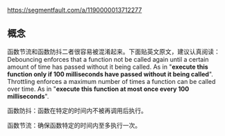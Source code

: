 <https://segmentfault.com/a/1190000013712277>

## 概念

函数节流和函数防抖二者很容易被混淆起来。下面贴英文原文，建议认真阅读：
Debouncing enforces that a function not be called again until a certain amount of time has passed without it being called. As in "**execute this function only if 100 milliseconds have passed without it being called**".
Throttling enforces a maximum number of times a function can be called over time. As in "**execute this function at most once every 100 milliseconds**".



函数防抖：函数在特定的时间内不被再调用后执行。

函数节流：确保函数特定的时间内至多执行一次。

